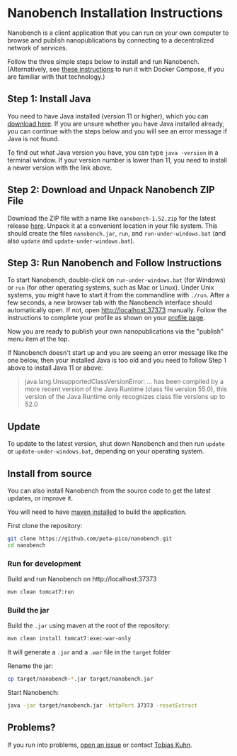 Nanobench Installation Instructions
===================================

Nanobench is a client application that you can run on your own computer to browse and publish nanopublications by connecting to a decentralized network of services.

Follow the three simple steps below to install and run Nanobench.
(Alternatively, see [these instructions](INSTALL-with-Docker.md) to run it with Docker Compose, if you are familiar with that technology.)


## Step 1: Install Java

You need to have Java installed (version 11 or higher), which you can [download here](https://www.oracle.com/java/technologies/downloads/).
If you are unsure whether you have Java installed already, you can continue with the steps below and you will see an error message if Java is not found.

To find out what Java version you have, you can type `java -version` in a terminal window. If your version number is lower than 11, you need to install a newer version with the link above.

## Step 2: Download and Unpack Nanobench ZIP File

Download the ZIP file with a name like `nanobench-1.52.zip` for the latest release [here](https://github.com/peta-pico/nanobench/releases/latest).
Unpack it at a convenient location in your file system.
This should create the files `nanobench.jar`, `run`, and `run-under-windows.bat` (and also `update` and `update-under-windows.bat`).


## Step 3: Run Nanobench and Follow Instructions

To start Nanobench, double-click on `run-under-windows.bat` (for Windows) or `run` (for other operating systems, such as Mac or Linux).
Under Unix systems, you might have to start it from the commandline with `./run`.
After a few seconds, a new browser tab with the Nanobench interface should automatically open.
If not, open [http://localhost:37373](http://localhost:37373) manually.
Follow the instructions to complete your profile as shown on your [profile page](http://localhost:37373/profile).

Now you are ready to publish your own nanopublications via the "publish" menu item at the top.

If Nanobench doesn't start up and you are seeing an error message like the one below, then your installed Java is too old and you need to follow Step 1 above to install Java 11 or above:

> java.lang.UnsupportedClassVersionError: ... has been compiled by a more recent version of the Java Runtime (class file version 55.0), this version of the Java Runtime only recognizes class file versions up to 52.0

## Update

To update to the latest version, shut down Nanobench and then run `update` or `update-under-windows.bat`, depending on your operating system.

## Install from source

You can also install Nanobench from the source code to get the latest updates, or improve it. 

You will need to have [maven installed](https://maven.apache.org/install.html) to build the application.

First clone the repository:

```bash
git clone https://github.com/peta-pico/nanobench.git
cd nanobench
```

### Run for development

Build and run Nanobench on http://localhost:37373

```bash
mvn clean tomcat7:run
```

### Build the jar

Build the `.jar` using maven at the root of the repository:

```bash
mvn clean install tomcat7:exec-war-only
```

It will generate a `.jar` and a `.war` file in the `target` folder

Rename the jar:

```bash
cp target/nanobench-*.jar target/nanobench.jar
```

Start Nanobench:

```bash
java -jar target/nanobench.jar -httpPort 37373 -resetExtract
```

## Problems?

If you run into problems, [open an issue](https://github.com/peta-pico/nanobench/issues) or contact [Tobias Kuhn](mailto:kuhntobias@gmail.com).

